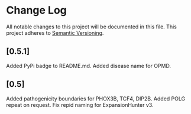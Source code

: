 # Change Log
All notable changes to this project will be documented in this file.
This project adheres to [Semantic Versioning](http://semver.org/).

## [0.5.1]
Added PyPi badge to README.md.
Added disease name for OPMD.


## [0.5]
Added pathogenicity boundaries for PHOX3B, TCF4, DIP2B.
Added POLG repeat on request.
Fix repid naming for ExpansionHunter v3.
